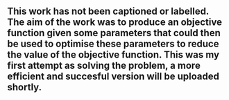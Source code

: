 ## This work has not been captioned or labelled. The aim of the work was to produce an objective function given some parameters that could then be used to optimise these parameters to reduce the value of the objective function. This was my first attempt as solving the problem, a more efficient and succesful version will be uploaded shortly.
